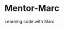 # Mentor-Marc
Learning code with Marc
<!DOCTYPE html>
<html>

<head>
  <title>Brown Bears</title>
</head>

<body>
